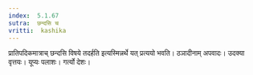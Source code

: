 ```yaml
---
index:  5.1.67
sutra:  छन्दसि च
vritti:  kashika 
---
```


प्रातिपदिकमात्राच् छन्दसि विषये तदर्हति इत्यस्मिन्नर्थे यत् प्रत्ययो भवति। ठञादीनाम् अपवादः। उदक्या वृत्तयः। यूप्यः पलाशः। गर्त्यो देशः।

